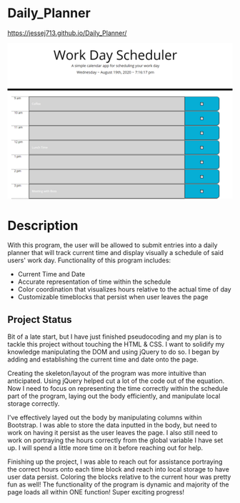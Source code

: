 # Daily_Planner

https://jessej713.github.io/Daily_Planner/

![Daily-Work-Planner-Screenshot](/Daily-Planner.PNG?raw=true "Daily Work Planner")

# Description

With this program, the user will be allowed to submit entries into a daily planner that will track current time and display visually a schedule of said users' work day. Functionality of this program includes: 
* Current Time and Date
* Accurate representation of time within the schedule
* Color coordination that visualizes hours relative to the actual time of day
* Customizable timeblocks that persist when user leaves the page

## Project Status

Bit of a late start, but I have just finished pseudocoding and my plan is to tackle this project without touching the HTML & CSS. I want to solidify my knowledge manipulating the DOM and using jQuery to do so. I began by adding and establishing the current time and date onto the page.

Creating the skeleton/layout of the program was more intuitive than anticipated. Using jQuery helped cut a lot of the code out of the equation. Now I need to focus on representing the time correctly within the schedule part of the program, laying out the body efficiently, and manipulate local storage correctly.

I've effectively layed out the body by manipulating columns within Bootstrap. I was able to store the data inputted in the body, but need to work on having it persist as the user leaves the page. I also still need to work on portraying the hours correctly from the global variable I have set up. I will spend a little more time on it before reaching out for help.

Finishing up the project, I was able to reach out for assistance portraying the correct hours onto each time block and reach into local storage to have user data persist. Coloring the blocks relative to the current hour was pretty fun as well! The functionality of the program is dynamic and majority of the page loads all within ONE function! Super exciting progress!